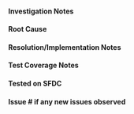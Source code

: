 #### Investigation Notes

#### Root Cause

#### Resolution/Implementation Notes
 
#### Test Coverage Notes
 

#### Tested on SFDC

#### Issue # if any new issues observed


